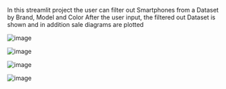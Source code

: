 In this streamlit project the user can filter out Smartphones from a Dataset by Brand, Model and Color
After the user input, the filtered out Dataset is shown and in addition sale diagrams are plotted

![image](https://github.com/user-attachments/assets/f2bf3992-79cf-40ad-9a52-6c7561ea8b4d)


![image](https://github.com/user-attachments/assets/8852c273-56f0-4fa1-8f21-26f96d1a6d8c)


![image](https://github.com/user-attachments/assets/56be9e07-df15-4356-a6b1-96b6069ca7b7)



![image](https://github.com/user-attachments/assets/0a93b0ac-624b-4151-a208-a3c1a4c1a65f)

